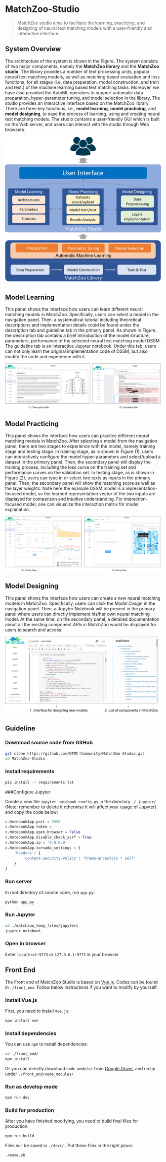 # MatchZoo-Studio

> MatchZoo studio aims to facilitate the learning, practicing, and designing of neural text matching models with a user-friendly and interactive interface.



## System Overview

The architecture of the system is shown in the Figure. The system consists of two major components, namely the **MatchZoo library** and the **MatchZoo studio**. The library provides a number of text processing units, popular neural text matching models, as well as matching based evaluation and loss functions, for all stages (i.e, data preparation, model construction, and train and test.) of the machine learning based text matching tasks. Moreover, we have also provided the AutoML operators to support automatic data preparation, hyper-parameter tuning, and model selection in the library. The studio provides an interactive interface based on the MatchZoo library. There are three key functions, i.e., **model learning**, **model practicing**, and **model designing**, to ease the process of learning, using and creating neural text matching models. The studio contains a user-friendly GUI which is built on the Web server, and users can interact with the studio through Web browsers.

<img src="./images/architecture.png" width="550">



## Model Learning

This panel shows the interface how users can learn different neural matching models in MatchZoo. Specifically, users can select a model in the navigation panel. Then, a systematical tutorial including theoretical descriptions and implementation details could be found under the description tab and guideline tab in the primary panel. As shown in Figure, the description tab contains a brief introduction of the model structure, parameters, performance of the selected neural text matching model DSSM. The guideline tab is an interactive Jupyter notebook. Under this tab, users can not only learn the original implementation code of DSSM, but also modify the code and experience with it.

![Model Learning](./images/model_learn.png)

## Model Practicing

This panel shows the interface how users can practice different neural matching models in MatchZoo. After selecting a model from the navigation panel, there are two stages to experience with the model, namely training stage and testing stage. In training stage, as is shown in Figure (1), users can interactively configure the model hyper-parameters and select/upload a dataset in the primary panel. Then, the secondary panel will display the training process, including the loss curve on the training set and performance curves on the validation set. In testing stage, as is shown in Figure (2), users can type in or select two texts as inputs in the primary panel. Then, the secondary panel will show the matching score as well as the layer weights. Note here the example DSSM model is a representation-focused model, so the learned representation vector of the two inputs are displayed for comparison and intuitive understanding. For interaction-focused model, one can visualize the interaction matrix for model explanation.

![Model Practice](./images/model_practice.png)

## Model Designing

This panel shows the interface how users can create a new neural matching models in MatchZoo. Specifically, users can click the  *Model Design* in the navigation panel. Then, a Jupyter Notebook will be present in the primary panel where users can directly implement his/her own neural matching model. At the same time, on the secondary panel, a detailed documentation about all the existing component APIs in MatchZoo would be displayed for users to search and access.

![Model Design](./images/new_model.png)

## Guideline

### Download source code from GitHub

```bash
git clone https://github.com/NTMC-Community/MatchZoo-Studio.git
cd MatchZoo-Studio
```

### Install requirements

```bash
pip install -r requirements.txt
```



###Configure Jupyter

Create a new file `jupyter_notebook_config.py` in the directory `~/.jupyter/` (Note: remember to delete it otherwise it will affect your usage of Jupyter) and copy the code below:

```python
c.NotebookApp.port = 8999
c.NotebookApp.token = ''
c.NotebookApp.open_browser = False
c.NotebookApp.disable_check_xsrf = True
c.NotebookApp.ip = '0.0.0.0'
c.NotebookApp.tornado_settings = {
    'headers': {    
        'Content-Security-Policy': "frame-ancestors * self"            
    }   
}
```

### Run server

In root directory of source code, run `app.py`:

```bash
python app.py
```

### Run Jupyter

```bash
cd ./matchzoo_temp_files/jupyters
jupyter notebook
```

### Open in browser

Enter `localhost:9773` or `127.0.0.1:9773` in your browser



## Front End

The Front end of MatchZoo Studio is based on [Vue.js](https://vuejs.org). Codes can be found in `./front_end`. Follow below instructions if you want to modify by yourself.

### Install Vue.js

First, you need to install `Vue.js`:

```bash
npm install vue
```

### Install dependencies

You can use `npm` to install dependencies:

```bash
cd ./front_end/
npm install
```

Or you can directly download `node_modules` from [Google Driver](https://drive.google.com/file/d/12THMke82xWGgZkEaW51mYgw9sDRHC-AP/view?usp=sharing), and unzip under `./front_end/node_modules/`

### Run as develop mode

```bash
npm run dev
```

### Build for production

After you have finished modifying, you need to build final files for production:

```bash
npm run build
```

Files will be saved in `./dist/` . Put these files in the right place:

```bash
./move.sh
```

